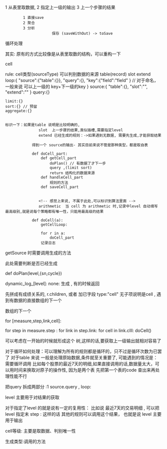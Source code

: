 1 从表里取数据, 
2 指定上一级的输出
3 上一个步骤的结果

            1 直接save
            2 聚合
            3 分析 
                         保存 (saveWithOut) -> toSave


循环处理




其实: 原有的方式比较像是从表里取数的结构，可以重构一下


cell 

rule:
    cell类型(sourceType) 可以判别数据的来源  table(record) slot  extend 
    loop:{
        "source":{"table":{}},
        "query":{},
        "key":{"field":"field" }     // 对于命名，一般来说 可以上一级的 key+下一级的key
    }
    source:{
        "table":{},
        "slot":"",
        "extend":""
    }
    query:{}

    limit:{}
    sort:{} // 预留
    aggregate:{}


    标识一下：如果是table 说明是比较明确的,
                   slot  上一步骤的结果,类似插槽,需要指定level  
                   extend 已经生成的规则：->如果遇到无数据, 需要先生成,才能获取结果

                得到一个 source的输出- 其实目前来说不管是那种类型，都是取自表    
                
                def doCell_part:
                    def getCell_part
                        doPlan() // 有数据了才下一步
                        query ,(limit sort)
                        return 结构化的数据来源
                    def handleCell_part    
                        规则的方法    
                    def saveCell_part


                   <!-- 感觉上来说, 不属于此处,可以标识到算法里面 -->
                   arithmetic  当 cell 为 arithmetic 时,记录中level 自动填写 最高级别,就是说每个策略都有唯一性，只能用最高级的结果

                def doCell(a):
                    getCellLoop:

                    for r in a:
                        doCell_part
                    记录日志    


getSource 时需要调用生成的方法 

此处需要判断是否已经生成

def doPlan(level,{sn,cycle})

dynamic_log_[level]: none: 生成 , 有的时候返回 

先拼成有成绩关系的, 
r.children, 或者 加已字段 type:"cell"  无子项说明是cell ,
遇到有数据的直接数组的下一个

数组的下一个

for [measure,step,link,cell]:

for step in  measure.step :
    for link in step.link:
        for cell in link.clll:
            doCell()
            


可以考虑在一开始的时候就形成这个 树,这样的话,要获取上一级输出就相对容易了




对于循环如何处理：可以理解为所有的规则都是循环的，只不过是循环次数为已罢了
对于table 来说 一般是处理原始数据,条件就至关重要了, 可能遇到的情况是：需要循环调用
比如每个股票的最近7天的明细,如果直接调用的话,数据量太大，可以用时间来换取对原子的操作性, 因为是两个表 先把第一个表的code 查出来再处理性能不行

把query 拆成两部分 :1 source.query ,  loop:



level 主要用于对结果的获取


对于指定了level 的就是说有一定的复用性：
比如说 最近7天的交易明细 , 可以把 level 指定未 step : 这样的话 其他的规则可以调用这个结果， 也就是说 level 主要用于输出


cell等级: 主要是取数据、判别唯一性 

生成类型:调用的方法